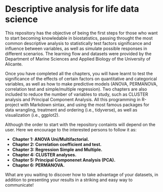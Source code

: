 # Descriptive analysis for life data science

This repository has the objective of being the first steps for those who want to start becoming knowledable in biostatistics, passing throught the most common descriptive analysis to statistically test factors significance and influence between variables, as well as simulate possible responses in different scenarios. The learning flow and datasets were provided by the Department of Marine Sciences and Applied Biology of the University of Alicante.

Once you have completed all the chapters, you will have learnt to test the significance of the effects of certain factors on quantitative and categorical variables, as well as how to make predictive models (ANOVA, PERMANOVA, correlation test and simple/multiple regression). Two chapters are also included to reduce the number of variables to study, such as CLUSTER analysis and Principal Component Analysis. All this programming in R-project with Markdown sintax, and using the most famous packages for data wrangling, treatment and ordering (i.e., tidyverse), as well as visualization (i.e., ggplot2).

Although the order to start with the repository containts will depend on the user. Here we encourage to the interested persons to follow it as:

- **Chapter 1: ANOVA Uni/Multifactorial.**
- **Chapter 2: Correlation coefficient and test.**
- **Chapter 3: Regression Simple and Multiple.**
- **Chapter 4: CLUSTER analyses.**
- **Chapter 5: Principal Componenet Analysis (PCA).**
- **Chapter 6: PERMANOVA.**

What are you waiting to discover how to take advantage of your datasets, in addition to presenting your results in a striking and easy way to communicate!
